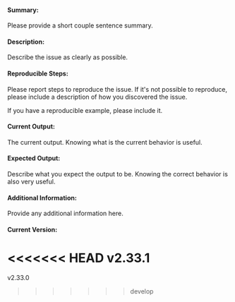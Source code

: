 #### Summary:
Please provide a short couple sentence summary.


#### Description:
Describe the issue as clearly as possible.


#### Reproducible Steps:
Please report steps to reproduce the issue. If it's not possible to reproduce, please include a description of how you discovered the issue.

If you have a reproducible example, please include it.


#### Current Output:
The current output. Knowing what is the current behavior is useful.


#### Expected Output:
Describe what you expect the output to be. Knowing the correct behavior is also very useful.


#### Additional Information:
Provide any additional information here.

#### Current Version:
<<<<<<< HEAD
v2.33.1
=======
v2.33.0
>>>>>>> develop
